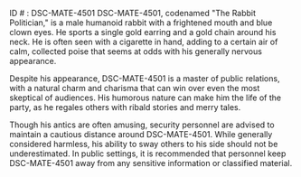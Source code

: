 ID # : DSC-MATE-4501
DSC-MATE-4501, codenamed "The Rabbit Politician," is a male humanoid rabbit with a frightened mouth and blue clown eyes. He sports a single gold earring and a gold chain around his neck. He is often seen with a cigarette in hand, adding to a certain air of calm, collected poise that seems at odds with his generally nervous appearance.

Despite his appearance, DSC-MATE-4501 is a master of public relations, with a natural charm and charisma that can win over even the most skeptical of audiences. His humorous nature can make him the life of the party, as he regales others with ribald stories and merry tales.

Though his antics are often amusing, security personnel are advised to maintain a cautious distance around DSC-MATE-4501. While generally considered harmless, his ability to sway others to his side should not be underestimated. In public settings, it is recommended that personnel keep DSC-MATE-4501 away from any sensitive information or classified material.